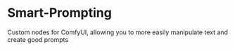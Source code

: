 # Smart-Prompting
Custom nodes for ComfyUI, allowing you to more easily manipulate text and create good prompts
